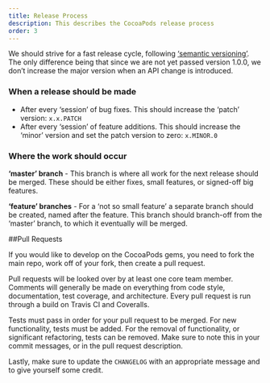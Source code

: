 ```yaml
---
title: Release Process
description: This describes the CocoaPods release process
order: 3
---
```


We should strive for a fast release cycle, following [‘semantic versioning’](http://semver.org). The only difference being that since we are not yet passed version 1.0.0, we don’t increase the major version when an API change is introduced.

### When a release should be made

* After every ‘session’ of bug fixes. This should increase the ‘patch’ version: `x.x.PATCH`
* After every ‘session’ of feature additions. This should increase the ‘minor’ version and set the patch version to zero: `x.MINOR.0`

### Where the work should occur

**‘master’ branch** - This branch is where all work for the next release should be merged. These should be either fixes, small features, or signed-off big features.

**‘feature’ branches** -  For a ‘not so small feature’ a separate branch should be created, named after the feature. This branch should branch-off from the ‘master’ branch, to which it eventually will be merged.

##Pull Requests

If you would like to develop on the CocoaPods gems, you need to fork the main repo, work off of your fork, then create a pull request.

Pull requests will be looked over by at least one core team member. Comments will generally be made on everything from code style, documentation, test coverage, and architecture. Every pull request is run through a build on Travis CI and Coveralls.

Tests must pass in order for your pull request to be merged. For new functionality, tests must be added. For the removal of functionality, or significant refactoring, tests can be removed. Make sure to note this in your commit messages, or in the pull request description.

Lastly, make sure to update the `CHANGELOG` with an appropriate message and to give yourself some credit.